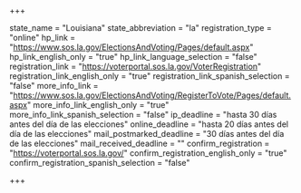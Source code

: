 +++

state_name = "Louisiana"
state_abbreviation = "la"
registration_type = "online"
hp_link = "https://www.sos.la.gov/ElectionsAndVoting/Pages/default.aspx"
hp_link_english_only = "true"
hp_link_language_selection = "false"
registration_link = "https://voterportal.sos.la.gov/VoterRegistration"
registration_link_english_only = "true"
registration_link_spanish_selection = "false"
more_info_link = "https://www.sos.la.gov/ElectionsAndVoting/RegisterToVote/Pages/default.aspx"
more_info_link_english_only = "true"
more_info_link_spanish_selection = "false"
ip_deadline = "hasta 30 días antes del día de las elecciones"
online_deadline = "hasta 20 días antes del día de las elecciones"
mail_postmarked_deadline = "30 días antes del día de las elecciones"
mail_received_deadline = ""
confirm_registration = "https://voterportal.sos.la.gov/"
confirm_registration_english_only = "true"
confirm_registration_spanish_selection = "false"

+++